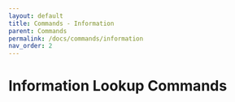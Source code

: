 ```yaml
---
layout: default
title: Commands - Information
parent: Commands
permalink: /docs/commands/information
nav_order: 2
---
```


# Information Lookup Commands